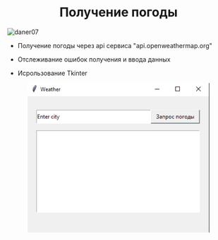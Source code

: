 <h1 align="center">Получение погоды</h1>

<p align="left"> <img src="https://komarev.com/ghpvc/?username=daner07&label=Profile%20views&color=0e75b6&style=flat" alt="daner07" /> </p>

- Получение погоды через api сервиса "api.openweathermap.org"

- Отслеживание ошибок получения и ввода данных

- Исрользование Tkinter

</p>


<p align="center"> 

<img src="https://github.com/daner07/practice_python/blob/master/weather/weather.gif?raw=true" />



</p>

